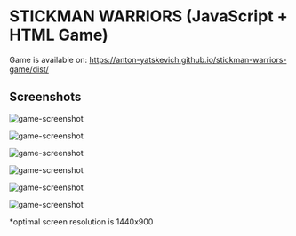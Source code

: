 # STICKMAN WARRIORS (JavaScript + HTML Game)

Game is available on: https://anton-yatskevich.github.io/stickman-warriors-game/dist/

## Screenshots

![game-screenshot](https://github.com/anton-yatskevich/anton-yatskevich.github.io/tree/master/stickman-warriors-game/assets/images/screenshots/1.png)


![game-screenshot](https://github.com/anton-yatskevich/anton-yatskevich.github.io/tree/master/stickman-warriors-game/assets/images/screenshots/2.png)


![game-screenshot](https://github.com/anton-yatskevich/anton-yatskevich.github.io/tree/master/stickman-warriors-game/assets/images/screenshots/3.png)


![game-screenshot](https://github.com/anton-yatskevich/anton-yatskevich.github.io/tree/master/stickman-warriors-game/assets/images/screenshots/4.png)


![game-screenshot](https://github.com/anton-yatskevich/anton-yatskevich.github.io/tree/master/stickman-warriors-game/assets/images/screenshots/5.png)


![game-screenshot](https://github.com/anton-yatskevich/anton-yatskevich.github.io/tree/master/stickman-warriors-game/assets/images/screenshots/6.png)



*optimal screen resolution is 1440x900